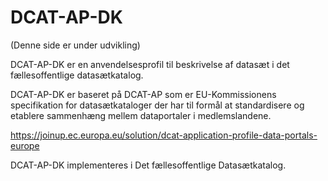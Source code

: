 # DCAT-AP-DK
(Denne side er under udvikling)

DCAT-AP-DK er en anvendelsesprofil til beskrivelse af datasæt i det fællesoffentlige datasætkatalog.

DCAT-AP-DK er baseret på DCAT-AP som er EU-Kommissionens specifikation for datasætkataloger der har til formål at standardisere og etablere sammenhæng mellem dataportaler i medlemslandene.

https://joinup.ec.europa.eu/solution/dcat-application-profile-data-portals-europe

DCAT-AP-DK implementeres i Det fællesoffentlige Datasætkatalog.
